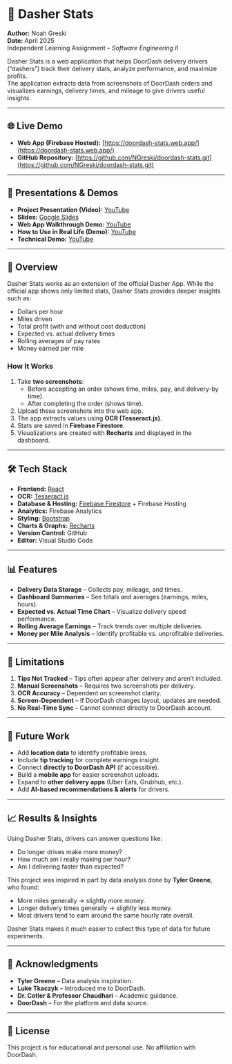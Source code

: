 # 🚗 Dasher Stats

**Author:** Noah Greski  
**Date:** April 2025  
Independent Learning Assignment – *Software Engineering II*

Dasher Stats is a web application that helps DoorDash delivery drivers (“dashers”) track their delivery stats, analyze performance, and maximize profits.  
The application extracts data from screenshots of DoorDash orders and visualizes earnings, delivery times, and mileage to give drivers useful insights.

---

## 🌐 Live Demo
- **Web App (Firebase Hosted):** [https://doordash-stats.web.app/](https://doordash-stats.web.app/)  
- **GitHub Repository:** [https://github.com/NGreski/doordash-stats.git](https://github.com/NGreski/doordash-stats.git)  

---

## 🎥 Presentations & Demos
- **Project Presentation (Video):** [YouTube](https://youtu.be/5GxrGfca3iU)  
- **Slides:** [Google Slides](https://docs.google.com/presentation/d/1m7Xg__KqIE54JUHW514aN789HwEMYKGsPpyKZrBTraM/edit?usp=sharing)  
- **Web App Walkthrough Demo:** [YouTube](https://youtu.be/-Uno6HoR1ww)  
- **How to Use in Real Life (Demo):** [YouTube](https://youtu.be/pOFE8OGLAjU)  
- **Technical Demo:** [YouTube](https://youtu.be/6OcyNtA1tyg)  

---

## 📖 Overview

Dasher Stats works as an extension of the official Dasher App. While the official app shows only limited stats, Dasher Stats provides deeper insights such as:

- Dollars per hour  
- Miles driven  
- Total profit (with and without cost deduction)  
- Expected vs. actual delivery times  
- Rolling averages of pay rates  
- Money earned per mile  

### How It Works
1. Take **two screenshots**:
   - Before accepting an order (shows time, miles, pay, and delivery-by time).
   - After completing the order (shows time).
2. Upload these screenshots into the web app.  
3. The app extracts values using **OCR (Tesseract.js)**.  
4. Stats are saved in **Firebase Firestore**.  
5. Visualizations are created with **Recharts** and displayed in the dashboard.  

---

## 🛠️ Tech Stack

- **Frontend:** [React](https://react.dev/)  
- **OCR:** [Tesseract.js](https://github.com/naptha/tesseract.js)  
- **Database & Hosting:** [Firebase Firestore](https://firebase.google.com/docs/firestore) + Firebase Hosting  
- **Analytics:** Firebase Analytics  
- **Styling:** [Bootstrap](https://getbootstrap.com/)  
- **Charts & Graphs:** [Recharts](https://recharts.org/)  
- **Version Control:** GitHub  
- **Editor:** Visual Studio Code  

---

## 📊 Features

- **Delivery Data Storage** – Collects pay, mileage, and times.  
- **Dashboard Summaries** – See totals and averages (earnings, miles, hours).  
- **Expected vs. Actual Time Chart** – Visualize delivery speed performance.  
- **Rolling Average Earnings** – Track trends over multiple deliveries.  
- **Money per Mile Analysis** – Identify profitable vs. unprofitable deliveries.  

---

## 🚧 Limitations

1. **Tips Not Tracked** – Tips often appear after delivery and aren’t included.  
2. **Manual Screenshots** – Requires two screenshots per delivery.  
3. **OCR Accuracy** – Dependent on screenshot clarity.  
4. **Screen-Dependent** – If DoorDash changes layout, updates are needed.  
5. **No Real-Time Sync** – Cannot connect directly to DoorDash account.  

---

## 🔮 Future Work

- Add **location data** to identify profitable areas.  
- Include **tip tracking** for complete earnings insight.  
- Connect **directly to DoorDash API** (if accessible).  
- Build a **mobile app** for easier screenshot uploads.  
- Expand to **other delivery apps** (Uber Eats, Grubhub, etc.).  
- Add **AI-based recommendations & alerts** for drivers.  

---

## 📈 Results & Insights

Using Dasher Stats, drivers can answer questions like:
- Do longer drives make more money?  
- How much am I really making per hour?  
- Am I delivering faster than expected?  

This project was inspired in part by data analysis done by **Tyler Greene**, who found:
- More miles generally → slightly more money.  
- Longer delivery times generally → slightly less money.  
- Most drivers tend to earn around the same hourly rate overall.  

Dasher Stats makes it much easier to collect this type of data for future experiments.

---

## 🙏 Acknowledgments

- **Tyler Greene** – Data analysis inspiration.  
- **Luke Tkaczyk** – Introduced me to DoorDash.  
- **Dr. Cotler & Professor Chaudhari** – Academic guidance.  
- **DoorDash** – For the platform and data source.  

---

## 📜 License
This project is for educational and personal use. No affiliation with DoorDash.  
